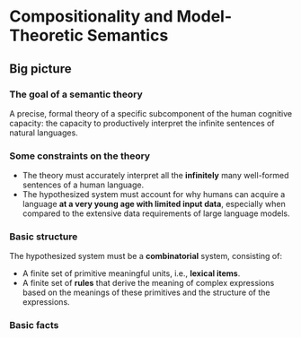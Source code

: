 # Compositionality and Model-Theoretic Semantics

## Big picture 

### The goal of a semantic theory

A precise, formal theory of a specific subcomponent of the human cognitive capacity: the capacity to productively interpret the infinite sentences of natural languages. 

### Some constraints on the theory 

- The theory must accurately interpret all the **infinitely** many well-formed sentences of a human language.
- The hypothesized system must account for why humans can acquire a language **at a very young age with limited input data**, especially when compared to the extensive data requirements of large language models.

### Basic structure

The hypothesized system must be a **combinatorial** system, consisting of:
- A finite set of primitive meaningful units, i.e., **lexical items**.
- A finite set of **rules** that derive the meaning of complex expressions based on the meanings of these primitives and the structure of the expressions.

### Basic facts



